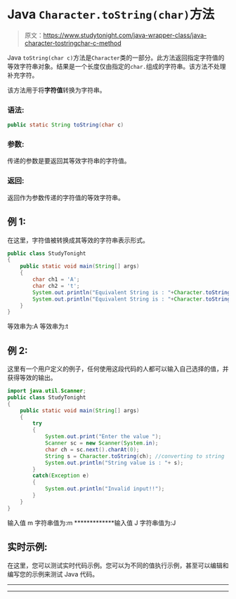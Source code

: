 # Java `Character.toString(char)`方法

> 原文：<https://www.studytonight.com/java-wrapper-class/java-character-tostringchar-c-method>

Java `toString(char c)`方法是`Character`类的一部分。此方法返回指定字符值的等效字符串对象。结果是一个长度仅由指定的`char.`组成的字符串。该方法不处理补充字符。

该方法用于将**字符值**转换为字符串。

### 语法:

```java
public static String toString(char c) 
```

### 参数:

传递的参数是要返回其等效字符串的字符值。

### 返回:

返回作为参数传递的字符值的等效字符串。

## 例 1:

在这里，字符值被转换成其等效的字符串表示形式。

```java
public class StudyTonight
{  
    public static void main(String[] args)
    {  
        char ch1 = 'A';
        char ch2 = 't';
        System.out.println("Equivalent String is : "+Character.toString(ch1));   
        System.out.println("Equivalent String is : "+Character.toString(ch2));   
    }  
} 
```

等效串为:A
等效串为:t

## 例 2:

这里有一个用户定义的例子，任何使用这段代码的人都可以输入自己选择的值，并获得等效的输出。

```java
import java.util.Scanner;  
public class StudyTonight
{  
    public static void main(String[] args) 
    {  
        try
        {
            System.out.print("Enter the value ");  
            Scanner sc = new Scanner(System.in);  
            char ch = sc.next().charAt(0);  
            String s = Character.toString(ch); //converting to string
            System.out.println("String value is : "+ s);          
        }
        catch(Exception e)
        {
            System.out.println("Invalid input!!");
        }
    }  
} 
```

输入值 m
字符串值为:m
*************输入值 J
字符串值为:J

## 实时示例:

在这里，您可以测试实时代码示例。您可以为不同的值执行示例，甚至可以编辑和编写您的示例来测试 Java 代码。

* * *

* * *
